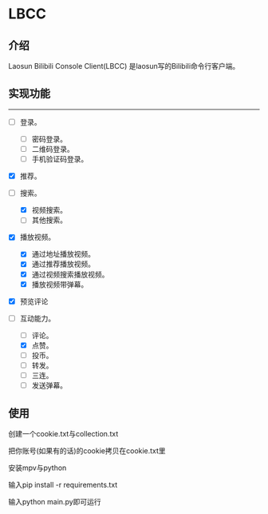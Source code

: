 # LBCC

## 介绍
Laosun Bilibili Console Client(LBCC) 是laosun写的Bilibili命令行客户端。

## 实现功能
----
- [ ] 登录。
   - [ ] 密码登录。
   - [ ] 二维码登录。
   - [ ] 手机验证码登录。
- [x] 推荐。
- [ ] 搜索。
   - [x] 视频搜索。
   - [ ] 其他搜索。
- [x] 播放视频。
   - [x] 通过地址播放视频。 
   - [x] 通过推荐播放视频。
   - [x] 通过视频搜索播放视频。
   - [x] 播放视频带弹幕。
   
- [x] 预览评论

- [ ] 互动能力。
   - [ ] 评论。
   - [x] 点赞。
   - [ ] 投币。
   - [ ] 转发。
   - [ ] 三连。
   - [ ] 发送弹幕。     

## 使用

创建一个cookie.txt与collection.txt

把你账号(如果有的话)的cookie拷贝在cookie.txt里

安装mpv与python

输入pip install -r requirements.txt

输入python main.py即可运行   




 
